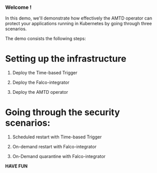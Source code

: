 <br>

### Welcome !

In this demo, we'll demonstrate how effectively the AMTD operator can protect your applications running in Kubernetes by going through three scenarios.

The demo consists the following steps:

# Setting up the infrastructure

1. Deploy the Time-based Trigger

2. Deploy the Falco-integrator

3. Deploy the AMTD operator

# Going through the security scenarios:

1. Scheduled restart with Time-based Trigger

2. On-demand restart with Falco-integrator

3. On-Demand quarantine with Falco-integrator

**HAVE FUN**
